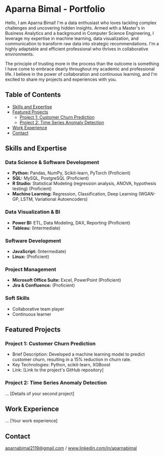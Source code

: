 # Aparna Bimal - Portfolio

Hello, I am Aparna Bimal! I'm a data enthusiast who loves tackling complex challenges and uncovering hidden insights. Armed with a Master's in Business Analytics and a background in Computer Science Engineering, I leverage my expertise in machine learning, data visualization, and communication to transform raw data into strategic recommendations. I'm a highly adaptable and efficient professional who thrives in collaborative environments.

The principle of trusting more in the process than the outcome is something I have come to embrace dearly throughout my academic and professional life. I believe in the power of collaboration and continuous learning, and I'm excited to share my projects and experiences with you.


## Table of Contents

* [Skills and Expertise](#skills-and-expertise)
* [Featured Projects](#featured-projects)
   * [Project 1: Customer Churn Prediction](#project-1-customer-churn-prediction)
   * [Project 2: Time Series Anomaly Detection](#project-2-time-series-anomaly-detection)
* [Work Experience](#work-experience)
* [Contact](#contact)


## Skills and Expertise

### Data Science & Software Development

* **Python:** Pandas, NumPy, Scikit-learn, PyTorch (Proficient)
* **SQL:** MySQL, PostgreSQL (Proficient)
* **R Studio:** Statistical Modeling (regression analysis, ANOVA, hypothesis testing) (Proficient)
* **Machine Learning:** Regression, Classification, Deep Learning (WGAN-GP, LSTM, Variational Autoencoders)

### Data Visualization & BI

* **Power BI:** ETL, Data Modeling, DAX, Reporting (Proficient)
* **Tableau:** (Intermediate)

### Software Development

* **JavaScript:** (Intermediate)
* **Linux:** (Proficient)

### Project Management

* **Microsoft Office Suite:** Excel, PowerPoint (Proficient)
* **Jira & Confluence:** (Proficient)

### Soft Skills

* Collaborative team player
* Continuous learner


## Featured Projects

### Project 1: Customer Churn Prediction

* Brief Description: Developed a machine learning model to predict customer churn, resulting in a 15% reduction in churn rate.
* Key Technologies: Python, scikit-learn, XGBoost
* Link: [Link to the project's GitHub repository]

### Project 2: Time Series Anomaly Detection
... [Details of your second project]

## Work Experience
... [Your work experience]

## Contact

aparnabimal2119@gmail.com / www.linkedin.com/in/aparnabimal

